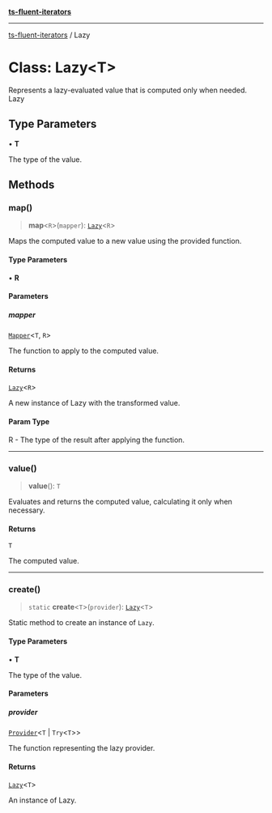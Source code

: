 [**ts-fluent-iterators**](../README.md)

---

[ts-fluent-iterators](../README.md) / Lazy

# Class: Lazy\<T\>

Represents a lazy-evaluated value that is computed only when needed.
Lazy

## Type Parameters

• **T**

The type of the value.

## Methods

### map()

> **map**\<`R`\>(`mapper`): [`Lazy`](Lazy.md)\<`R`\>

Maps the computed value to a new value using the provided function.

#### Type Parameters

• **R**

#### Parameters

##### mapper

[`Mapper`](../type-aliases/Mapper.md)\<`T`, `R`\>

The function to apply to the computed value.

#### Returns

[`Lazy`](Lazy.md)\<`R`\>

A new instance of Lazy with the transformed value.

#### Param Type

R - The type of the result after applying the function.

---

### value()

> **value**(): `T`

Evaluates and returns the computed value, calculating it only when necessary.

#### Returns

`T`

The computed value.

---

### create()

> `static` **create**\<`T`\>(`provider`): [`Lazy`](Lazy.md)\<`T`\>

Static method to create an instance of `Lazy`.

#### Type Parameters

• **T**

The type of the value.

#### Parameters

##### provider

[`Provider`](../type-aliases/Provider.md)\<`T` \| `Try`\<`T`\>\>

The function representing the lazy provider.

#### Returns

[`Lazy`](Lazy.md)\<`T`\>

An instance of Lazy.
